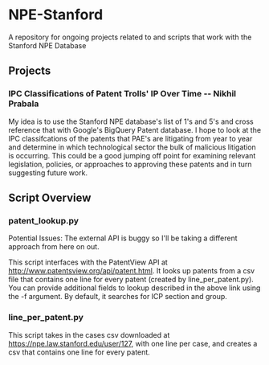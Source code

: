 # NPE-Stanford
A repository for ongoing projects related to and scripts that work with the Stanford NPE Database

## Projects

### IPC Classifications of Patent Trolls' IP Over Time -- Nikhil Prabala

My idea is to use the Stanford NPE database's list of 1's and 5's and cross reference that with Google's BigQuery Patent database. I hope to look at the IPC classifcations of the patents that PAE's are litigating from year to year and determine in which technological sector the bulk of malicious litigation is occurring. This could be a good jumping off point for examining relevant legislation, policies, or approaches to approving these patents and in turn suggesting future work.

## Script Overview

### patent_lookup.py

Potential Issues: The external API is buggy so I'll be taking a different approach from here on out. 

This script interfaces with the PatentView API at http://www.patentsview.org/api/patent.html. It looks up patents from a csv file that contains one line for every patent (created by line_per_patent.py). You can provide additional fields to lookup described in the above link using the -f argument. By default, it searches for ICP section and group.




### line_per_patent.py

This script takes in the cases csv downloaded at https://npe.law.stanford.edu/user/127, with one line per case, and creates a csv that contains one line for every patent. 


